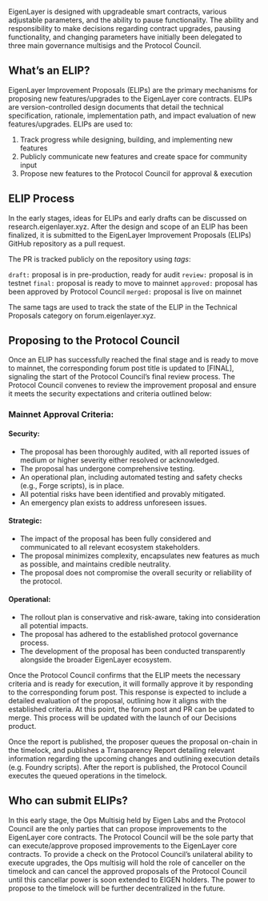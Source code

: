 
EigenLayer is designed with upgradeable smart contracts, various adjustable parameters, and the ability to pause functionality. The ability and responsibility to make decisions regarding contract upgrades, pausing functionality, and changing parameters have initially been delegated to three main governance multisigs and the Protocol Council. 

## What’s an ELIP?
EigenLayer Improvement Proposals (ELIPs) are the primary mechanisms for proposing new features/upgrades to the EigenLayer core contracts. ELIPs are version-controlled design documents that detail the technical specification, rationale, implementation path, and impact evaluation of new features/upgrades. ELIPs are used to:

  1) Track progress while designing, building, and implementing new features
  2) Publicly communicate new features and create space for community input
  3) Propose new features to the Protocol Council for approval & execution

## ELIP Process
In the early stages, ideas for ELIPs and early drafts can be discussed on research.eigenlayer.xyz. After the design and scope of an ELIP has been finalized, it is submitted to the EigenLayer Improvement Proposals (ELIPs)  GitHub repository as a pull request. 

The PR is tracked publicly on the repository using *tags*:

`draft:` proposal is in pre-production, ready for audit
`review:` proposal is in testnet
`final:` proposal is ready to move to mainnet
`approved:` proposal has been approved by Protocol Council
`merged:` proposal is live on mainnet

The same tags are used to track the state of the ELIP in the Technical Proposals category on forum.eigenlayer.xyz. 

## Proposing to the Protocol Council
Once an ELIP has successfully reached the final stage and is ready to move to mainnet, the corresponding forum post title is updated to [FINAL], signaling the start of the Protocol Council’s final review process. The Protocol Council convenes to review the improvement proposal and ensure it meets the security expectations and criteria outlined below: 

### Mainnet Approval Criteria:

#### Security:
* The proposal has been thoroughly audited, with all reported issues of medium or higher severity either resolved or acknowledged.
* The proposal has undergone comprehensive testing.
* An operational plan, including automated testing and safety checks (e.g., Forge scripts), is in place.
* All potential risks have been identified and provably mitigated.
* An emergency plan exists to address unforeseen issues.

#### Strategic:
* The impact of the proposal has been fully considered and communicated to all relevant ecosystem stakeholders.
* The proposal minimizes complexity, encapsulates new features as much as possible, and maintains credible neutrality.
* The proposal does not compromise the overall security or reliability of the protocol.

#### Operational:
* The rollout plan is conservative and risk-aware, taking into consideration all potential impacts.
* The proposal has adhered to the established protocol governance process.
* The development of the proposal has been conducted transparently alongside the broader EigenLayer ecosystem.

Once the Protocol Council confirms that the ELIP meets the necessary criteria and is ready for execution, it will formally approve it by responding to the corresponding forum post. This response is expected to include a detailed evaluation of the proposal, outlining how it aligns with the established criteria. At this point, the forum post and PR can be updated to merge. This process will be updated with the launch of our Decisions product.

Once the report is published, the proposer queues the proposal on-chain in the timelock, and publishes a Transparency Report detailing relevant information regarding the upcoming changes and outlining execution details (e.g. Foundry scripts). After the report is published, the Protocol Council executes the queued operations in the timelock. 

## Who can submit ELIPs?

In this early stage, the Ops Multisig held by Eigen Labs and the Protocol Council are the only parties that can propose improvements to the EigenLayer core contracts. The Protocol Council will be the sole party that can execute/approve proposed improvements to the EigenLayer core contracts. To provide a check on the Protocol Council’s unilateral ability to execute upgrades, the Ops multisig will hold the role of canceller on the timelock and can cancel the approved proposals of the Protocol Council until this cancellar power is soon extended to EIGEN holders. The power to propose to the timelock will be further decentralized in the future.

